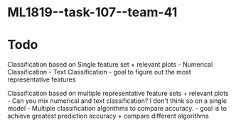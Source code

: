 # ML1819--task-107--team-41

# Todo 
Classification based on Single feature set + relevant plots
    - Numerical Classification
    - Text Classification
    - goal to figure out the most representative features

Classification based on multiple representative feature sets + relevant plots
    - Can you mix numerical and text classification? I don't think so on a single model
    - Multiple classification algorithms to compare accuracy.
    - goal is to achieve greatest prediction accuracy + compare different algorithms